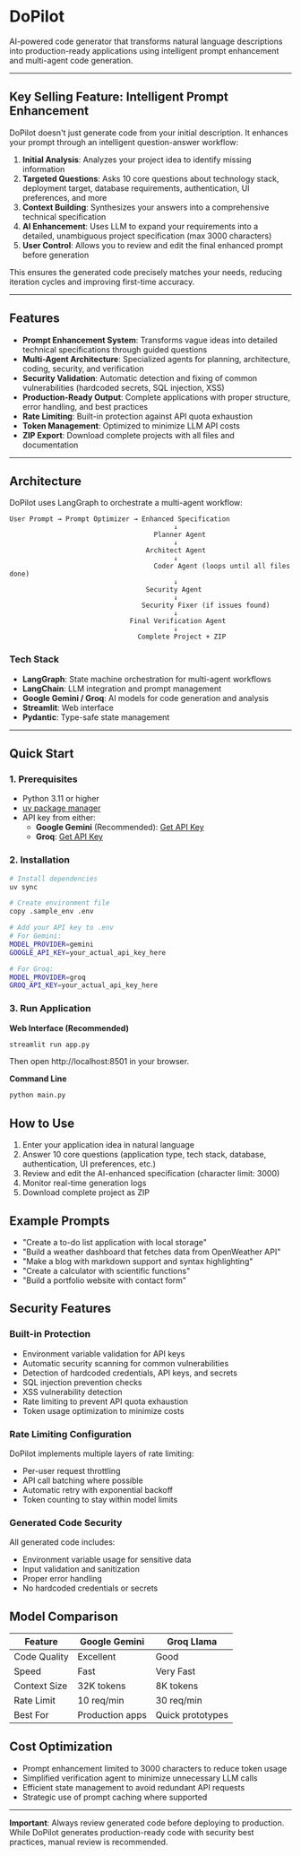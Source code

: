 # DoPilot

AI-powered code generator that transforms natural language descriptions into production-ready applications using intelligent prompt enhancement and multi-agent code generation.

---

## Key Selling Feature: Intelligent Prompt Enhancement

DoPilot doesn't just generate code from your initial description. It enhances your prompt through an intelligent question-answer workflow:

1. **Initial Analysis**: Analyzes your project idea to identify missing information
2. **Targeted Questions**: Asks 10 core questions about technology stack, deployment target, database requirements, authentication, UI preferences, and more
3. **Context Building**: Synthesizes your answers into a comprehensive technical specification
4. **AI Enhancement**: Uses LLM to expand your requirements into a detailed, unambiguous project specification (max 3000 characters)
5. **User Control**: Allows you to review and edit the final enhanced prompt before generation

This ensures the generated code precisely matches your needs, reducing iteration cycles and improving first-time accuracy.

---

## Features

- **Prompt Enhancement System**: Transforms vague ideas into detailed technical specifications through guided questions
- **Multi-Agent Architecture**: Specialized agents for planning, architecture, coding, security, and verification
- **Security Validation**: Automatic detection and fixing of common vulnerabilities (hardcoded secrets, SQL injection, XSS)
- **Production-Ready Output**: Complete applications with proper structure, error handling, and best practices
- **Rate Limiting**: Built-in protection against API quota exhaustion
- **Token Management**: Optimized to minimize LLM API costs
- **ZIP Export**: Download complete projects with all files and documentation

---

## Architecture

DoPilot uses LangGraph to orchestrate a multi-agent workflow:

```
User Prompt → Prompt Optimizer → Enhanced Specification
                                         ↓
                                    Planner Agent
                                         ↓
                                  Architect Agent
                                         ↓
                                    Coder Agent (loops until all files done)
                                         ↓
                                  Security Agent
                                         ↓
                                 Security Fixer (if issues found)
                                         ↓
                              Final Verification Agent
                                         ↓
                                Complete Project + ZIP
```

### Tech Stack

- **LangGraph**: State machine orchestration for multi-agent workflows
- **LangChain**: LLM integration and prompt management
- **Google Gemini / Groq**: AI models for code generation and analysis
- **Streamlit**: Web interface
- **Pydantic**: Type-safe state management

---

## Quick Start

### 1. Prerequisites
- Python 3.11 or higher
- [uv package manager](https://docs.astral.sh/uv/getting-started/installation/)
- API key from either:
  - **Google Gemini** (Recommended): [Get API Key](https://aistudio.google.com/apikey)
  - **Groq**: [Get API Key](https://console.groq.com/keys)

### 2. Installation
```bash
# Install dependencies
uv sync

# Create environment file
copy .sample_env .env

# Add your API key to .env
# For Gemini:
MODEL_PROVIDER=gemini
GOOGLE_API_KEY=your_actual_api_key_here

# For Groq:
MODEL_PROVIDER=groq
GROQ_API_KEY=your_actual_api_key_here
```

### 3. Run Application

**Web Interface (Recommended)**
```bash
streamlit run app.py
```
Then open http://localhost:8501 in your browser.

**Command Line**
```bash
python main.py
```

## How to Use

1. Enter your application idea in natural language
2. Answer 10 core questions (application type, tech stack, database, authentication, UI preferences, etc.)
3. Review and edit the AI-enhanced specification (character limit: 3000)
4. Monitor real-time generation logs
5. Download complete project as ZIP

## Example Prompts

- "Create a to-do list application with local storage"
- "Build a weather dashboard that fetches data from OpenWeather API"
- "Make a blog with markdown support and syntax highlighting"
- "Create a calculator with scientific functions"
- "Build a portfolio website with contact form"

## Security Features

### Built-in Protection
- Environment variable validation for API keys
- Automatic security scanning for common vulnerabilities
- Detection of hardcoded credentials, API keys, and secrets
- SQL injection prevention checks
- XSS vulnerability detection
- Rate limiting to prevent API quota exhaustion
- Token usage optimization to minimize costs

### Rate Limiting Configuration
DoPilot implements multiple layers of rate limiting:
- Per-user request throttling
- API call batching where possible
- Automatic retry with exponential backoff
- Token counting to stay within model limits

### Generated Code Security
All generated code includes:
- Environment variable usage for sensitive data
- Input validation and sanitization
- Proper error handling
- No hardcoded credentials or secrets

## Model Comparison

| Feature | Google Gemini | Groq Llama |
|---------|--------------|------------|
| Code Quality | Excellent | Good |
| Speed | Fast | Very Fast |
| Context Size | 32K tokens | 8K tokens |
| Rate Limit | 10 req/min | 30 req/min |
| Best For | Production apps | Quick prototypes |

## Cost Optimization

- Prompt enhancement limited to 3000 characters to reduce token usage
- Simplified verification agent to minimize unnecessary LLM calls
- Efficient state management to avoid redundant API requests
- Strategic use of prompt caching where supported

---

**Important**: Always review generated code before deploying to production. While DoPilot generates production-ready code with security best practices, manual review is recommended.